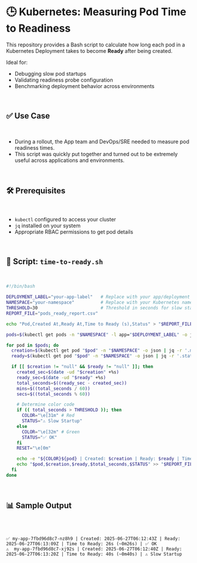 # 🕒 Kubernetes: Measuring Pod Time to Readiness

This repository provides a Bash script to calculate how long each pod in a Kubernetes Deployment takes to become **Ready** after being created.

Ideal for:
<br>
- Debugging slow pod startups  
- Validating readiness probe configuration  
- Benchmarking deployment behavior across environments  

<br>

## ✅ Use Case
<br>

- During a rollout, the App team and DevOps/SRE needed to measure pod readiness times.  
- This script was quickly put together and turned out to be extremely useful across applications and environments.

<br>

## 🛠️ Prerequisites
<br>

- `kubectl` configured to access your cluster  
- `jq` installed on your system  
- Appropriate RBAC permissions to get pod details  

<br>

## 📜 Script: `time-to-ready.sh`
<br>

```bash
#!/bin/bash

DEPLOYMENT_LABEL="your-app-label"   # Replace with your app/deployment label
NAMESPACE="your-namespace"          # Replace with your Kubernetes namespace
THRESHOLD=30                        # Threshold in seconds for slow startup warning
REPORT_FILE="pods_ready_report.csv"

echo "Pod,Created At,Ready At,Time to Ready (s),Status" > "$REPORT_FILE"

pods=$(kubectl get pods -n "$NAMESPACE" -l app="$DEPLOYMENT_LABEL" -o jsonpath='{.items[*].metadata.name}')

for pod in $pods; do
  creation=$(kubectl get pod "$pod" -n "$NAMESPACE" -o json | jq -r '.metadata.creationTimestamp')
  ready=$(kubectl get pod "$pod" -n "$NAMESPACE" -o json | jq -r '.status.conditions[] | select(.type=="Ready") | .lastTransitionTime')

  if [[ $creation != "null" && $ready != "null" ]]; then
    created_sec=$(date -ud "$creation" +%s)
    ready_sec=$(date -ud "$ready" +%s)
    total_seconds=$((ready_sec - created_sec))
    mins=$((total_seconds / 60))
    secs=$((total_seconds % 60))

    # Determine color code
    if (( total_seconds > THRESHOLD )); then
      COLOR="\e[31m" # Red
      STATUS="⚠️ Slow Startup"
    else
      COLOR="\e[32m" # Green
      STATUS="✅ OK"
    fi
    RESET="\e[0m"

    echo -e "${COLOR}${pod} | Created: $creation | Ready: $ready | Time to Ready: ${total_seconds}s (~${mins}m${secs}s) | $STATUS${RESET}"
    echo "$pod,$creation,$ready,$total_seconds,$STATUS" >> "$REPORT_FILE"
  fi
done

```

<br>

## 📊 Sample Output

<br>

```

✅ my-app-7fbd96d8c7-nz8h9 | Created: 2025-06-27T06:12:43Z | Ready: 2025-06-27T06:13:09Z | Time to Ready: 26s (~0m26s) | ✅ OK  
⚠️  my-app-7fbd96d8c7-xj92s | Created: 2025-06-27T06:12:40Z | Ready: 2025-06-27T06:13:20Z | Time to Ready: 40s (~0m40s) | ⚠️ Slow Startup

```
